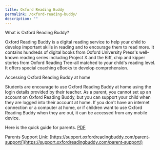 ```yaml
---
title: Oxford Reading Buddy
permalink: /oxford-reading-buddy/
description: ""
---
```


What is Oxford Reading Buddy?

Oxford Reading Buddy is a digital reading service to help your child to develop important skills in reading and to encourage them to read more. It contains hundreds of digital books from Oxford University Press's well-known reading series including Project X and the Biff, chip and kipper stories from Oxford Reading Tree-all matched to your child's reading level. It offers special coaching eBooks to develop comprehension.

Accessing Oxford Reading Buddy at home

Students are encourage to use Oxford Reading Buddy at home using the login details provided by their teacher. As a parent, you cannot set up an account on Oxford Reading Buddy, but you can support your child when they are logged into their account at home. If you don't have an internet connection or a computer at home, or if children want to use Oxford Reading Buddy when they are out, it can be accessed from any mobile device.

Here is the quick guide for parents.
[PDF](/files/ORB_Guide4Parents.pdf)

Parents Support Link: [https://support.oxfordreadingbuddy.com/parent-support/](https://support.oxfordreadingbuddy.com/parent-support/)